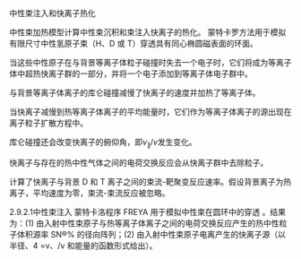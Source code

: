 中性束注入和快离子热化

中性束加热模型计算中性束沉积和束注入快离子的热化。
蒙特卡罗方法用于模拟有限尺寸中性氢原子束（H、D 或 T）穿透具有同心椭圆磁表面的环面。

当这些中性原子在与背景等离子体粒子碰撞时失去一个电子时，它们将成为等离子体中超热快离子群的一部分，并将一个电子添加到等离子体电子群中。

与背景等离子体离子的库仑碰撞减慢了快离子的速度并加热了等离子体。

当快离子减慢到热等离子体离子的平均能量时，它们作为等离子体离子的源出现在离子粒子扩散方程中。

库仑碰撞还会改变快离子的俯仰角，即$v_{\parallel}/v$发生变化。

快离子与存在的热中性气体之间的电荷交换反应会从快离子群中去除粒子。

计算了快离子与背景 D 和 T 离子之间的束流-靶聚变反应速率。假设背景离子为热离子，平均速度为零，束流-束流反应被忽略。

2.9.2.1中性束注入
蒙特卡洛程序 FREYA 用于模拟中性束在圆环中的穿透 。结果为：(1) 由入射中性束原子与热等离子体离子之间的电荷交换反应产生的热中性粒子体积源率 SN®% 的径向阵列；(2) 由入射中性束原子电离产生的快离子源（以半径、4 =v、/v 和能量的函数形式给出）。
<!--stackedit_data:
eyJoaXN0b3J5IjpbMTA3NTY4NDUzNiwtMTIyODE5MDgyNiwtMT
EzMTE1Mjc3MCwyNjQ2OTEyLC0xNTI4ODEwODA3XX0=
-->